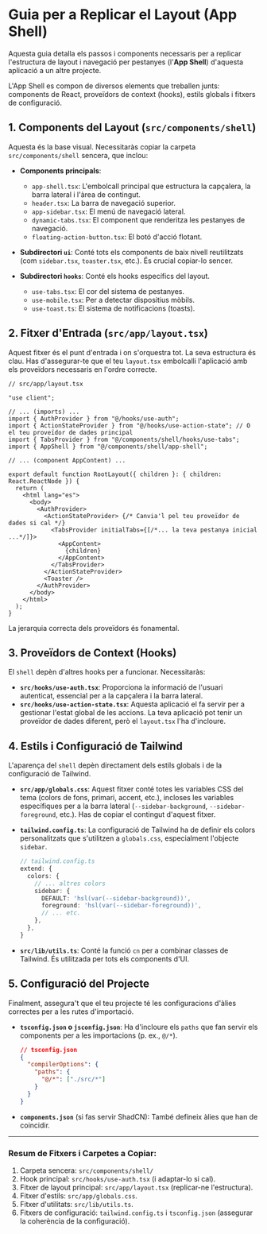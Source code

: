 # Guia per a Replicar el Layout (App Shell)

Aquesta guia detalla els passos i components necessaris per a replicar l'estructura de layout i navegació per pestanyes (l'**App Shell**) d'aquesta aplicació a un altre projecte.

L'App Shell es compon de diversos elements que treballen junts: components de React, proveïdors de context (hooks), estils globals i fitxers de configuració.

## 1. Components del Layout (`src/components/shell`)

Aquesta és la base visual. Necessitaràs copiar la carpeta `src/components/shell` sencera, que inclou:

- **Components principals**:
  - `app-shell.tsx`: L'embolcall principal que estructura la capçalera, la barra lateral i l'àrea de contingut.
  - `header.tsx`: La barra de navegació superior.
  - `app-sidebar.tsx`: El menú de navegació lateral.
  - `dynamic-tabs.tsx`: El component que renderitza les pestanyes de navegació.
  - `floating-action-button.tsx`: El botó d'acció flotant.

- **Subdirectori `ui`**: Conté tots els components de baix nivell reutilitzats (com `sidebar.tsx`, `toaster.tsx`, etc.). És crucial copiar-lo sencer.

- **Subdirectori `hooks`**: Conté els hooks específics del layout.
  - `use-tabs.tsx`: El cor del sistema de pestanyes.
  - `use-mobile.tsx`: Per a detectar dispositius mòbils.
  - `use-toast.ts`: El sistema de notificacions (toasts).

## 2. Fitxer d'Entrada (`src/app/layout.tsx`)

Aquest fitxer és el punt d'entrada i on s'orquestra tot. La seva estructura és clau. Has d'assegurar-te que el teu `layout.tsx` embolcalli l'aplicació amb els proveïdors necessaris en l'ordre correcte.

```tsx
// src/app/layout.tsx

"use client";

// ... (imports) ...
import { AuthProvider } from "@/hooks/use-auth";
import { ActionStateProvider } from "@/hooks/use-action-state"; // O el teu proveïdor de dades principal
import { TabsProvider } from "@/components/shell/hooks/use-tabs";
import { AppShell } from "@/components/shell/app-shell";

// ... (component AppContent) ...

export default function RootLayout({ children }: { children: React.ReactNode }) {
  return (
    <html lang="es">
      <body>
        <AuthProvider>
          <ActionStateProvider> {/* Canvia'l pel teu proveïdor de dades si cal */}
            <TabsProvider initialTabs={[/*... la teva pestanya inicial ...*/]}>
              <AppContent>
                {children}
              </AppContent>
            </TabsProvider>
          </ActionStateProvider>
          <Toaster />
        </AuthProvider>
      </body>
    </html>
  );
}
```

La jerarquia correcta dels proveïdors és fonamental.

## 3. Proveïdors de Context (Hooks)

El `shell` depèn d'altres hooks per a funcionar. Necessitaràs:

- **`src/hooks/use-auth.tsx`**: Proporciona la informació de l'usuari autenticat, essencial per a la capçalera i la barra lateral.
- **`src/hooks/use-action-state.tsx`**: Aquesta aplicació el fa servir per a gestionar l'estat global de les accions. La teva aplicació pot tenir un proveïdor de dades diferent, però el `layout.tsx` l'ha d'incloure.

## 4. Estils i Configuració de Tailwind

L'aparença del `shell` depèn directament dels estils globals i de la configuració de Tailwind.

- **`src/app/globals.css`**: Aquest fitxer conté totes les variables CSS del tema (colors de fons, primari, accent, etc.), incloses les variables específiques per a la barra lateral (`--sidebar-background`, `--sidebar-foreground`, etc.). Has de copiar el contingut d'aquest fitxer.

- **`tailwind.config.ts`**: La configuració de Tailwind ha de definir els colors personalitzats que s'utilitzen a `globals.css`, especialment l'objecte `sidebar`.

  ```ts
  // tailwind.config.ts
  extend: {
    colors: {
      // ... altres colors
      sidebar: {
        DEFAULT: 'hsl(var(--sidebar-background))',
        foreground: 'hsl(var(--sidebar-foreground))',
        // ... etc.
      },
    },
  }
  ```

- **`src/lib/utils.ts`**: Conté la funció `cn` per a combinar classes de Tailwind. És utilitzada per tots els components d'UI.

## 5. Configuració del Projecte

Finalment, assegura't que el teu projecte té les configuracions d'àlies correctes per a les rutes d'importació.

- **`tsconfig.json` o `jsconfig.json`**: Ha d'incloure els `paths` que fan servir els components per a les importacions (p. ex., `@/*`).

  ```json
  // tsconfig.json
  {
    "compilerOptions": {
      "paths": {
        "@/*": ["./src/*"]
      }
    }
  }
  ```

- **`components.json`** (si fas servir ShadCN): També defineix àlies que han de coincidir.

---

### Resum de Fitxers i Carpetes a Copiar:

1.  Carpeta sencera: `src/components/shell/`
2.  Hook principal: `src/hooks/use-auth.tsx` (i adaptar-lo si cal).
3.  Fitxer de layout principal: `src/app/layout.tsx` (replicar-ne l'estructura).
4.  Fitxer d'estils: `src/app/globals.css`.
5.  Fitxer d'utilitats: `src/lib/utils.ts`.
6.  Fitxers de configuració: `tailwind.config.ts` i `tsconfig.json` (assegurar la coherència de la configuració).
